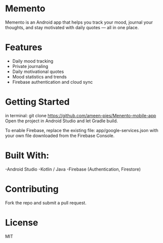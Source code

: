 # Memento
Memento is an Android app that helps you track your mood, journal your thoughts, and stay motivated with daily quotes — all in one place.

# Features

- Daily mood tracking  
- Private journaling  
- Daily motivational quotes  
- Mood statistics and trends  
- Firebase authentication and cloud sync  

# Getting Started

in terminal:
git clone https://github.com/ameen-pies/Menento-mobile-app
Open the project in Android Studio and let Gradle build.

To enable Firebase, replace the existing file:
app/google-services.json
with your own file downloaded from the Firebase Console.

# Built With:

-Android Studio
-Kotlin / Java
-Firebase (Authentication, Firestore)


# Contributing
Fork the repo and submit a pull request.

# License
MIT
